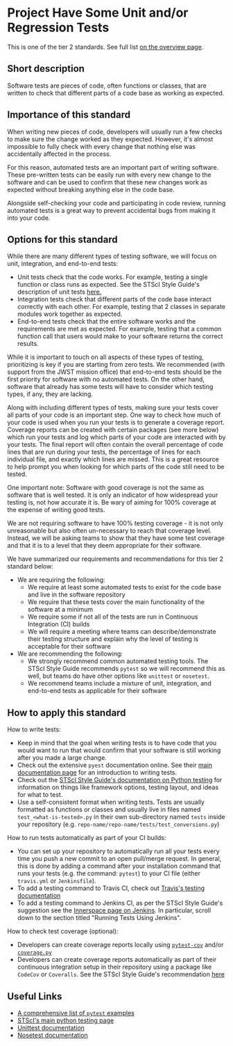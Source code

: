 # Project Have Some Unit and/or Regression Tests

This is one of the tier 2 standards. See full list [on the overview page](README.md).

## Short description

Software tests are pieces of code, often functions or classes, that are written to check that different parts of a code base as working as expected.

## Importance of this standard

When writing new pieces of code, developers will usually run a few checks to make sure the change worked as they expected. However, it's almost impossible to fully check with every change that nothing else was accidentally affected in the process.

For this reason, automated tests are an important part of writing software. These pre-written tests can be easily run with every new change to the software and can be used to confirm that these new changes work as expected without breaking anything else in the code base.

Alongside self-checking your code and participating in code review, running automated tests is a great way to prevent accidental bugs from making it into your code.

## Options for this standard

While there are many different types of testing software, we will focus on unit, integration, and end-to-end tests:
- Unit tests check that the code works. For example, testing a single function or class runs as expected. See the STScI Style Guide's description of unit tests [here.](https://github.com/spacetelescope/style-guides/blob/master/guides/python-testing.md/#types-of-tests)
- Integration tests check that different parts of the code base interact correctly with each other. For example, testing that 2 classes in separate modules work together as expected.
- End-to-end tests check that the entire software works and the requirements are met as expected. For example, testing that a common function call that users would make to your software returns the correct results.

While it is important to touch on all aspects of these types of testing, prioritizing is key if you are starting from zero tests. We recommended (with support from the JWST mission office) that end-to-end tests should be the first priority for software with no automated tests. On the other hand, software that already has some tests will have to consider which testing types, if any, they are lacking.

Along with including different types of tests, making sure your tests cover all parts of your code is an important step. One way to check how much of your code is used when you run your tests is to generate a coverage report. Coverage reports can be created with certain packages (see more below) which run your tests and log which parts of your code are interacted with by your tests. The final report will often contain the overall percentage of code lines that are run during your tests, the percentage of lines for each individual file, and exactly which lines are missed. This is a great resource to help prompt you when looking for which parts of the code still need to be tested.

One important note: Software with good coverage is not the same as software that is well tested. It is only an indicator of how widespread your testing is, not how accurate it is. Be wary of aiming for 100% coverage at the expense of writing good tests.

We are not requiring software to have 100% testing coverage - it is not only unreasonable but also often un-necessary to reach that coverage level. Instead, we will be asking teams to show that they have some test coverage and that it is to a level that they deem appropriate for their software.

We have summarized our requirements and recommendations for this tier 2 standard below:
- We are requiring the following:
  - We require at least some automated tests to exist for the code base and live in the software repository
  - We require that these tests cover the main functionality of the software at a minimum
  - We require some if not all of the tests are run in Continuous Integration (CI) builds
  - We will require a meeting where teams can describe/demonstrate their testing structure and explain why the level of testing is acceptable for their software
- We are recommending the following:
  - We strongly recommend common automated testing tools. The STScI Style Guide recommends `pytest` so we will recommend this as well, but teams do have other options like `unittest` or `nosetest`.
  - We recommend teams include a mixture of unit, integration, and end-to-end tests as applicable for their software

## How to apply this standard

How to write tests:
- Keep in mind that the goal when writing tests is to have code that you would want to run that would confirm that your software is still working after you made a large change.
- Check out the extensive `pyest` documentation online. See their [main documentation page](https://docs.pytest.org/en/stable/index.html) for an introduction to writing tests.
- Check out the [STScI Style Guide's documentation on Python testing](https://github.com/spacetelescope/style-guides/blob/master/guides/python-testing.md/#testing-python-packages) for information on things like framework options, testing layout, and ideas for what to test.
- Use a self-consistent format when writing tests. Tests are usually formatted as functions or classes and usually live in files named `test_<what-is-tested>.py` in their own sub-directory named `tests` inside your repository (e.g. `repo-name/repo-name/tests/test_conversions.py`)

How to run tests automatically as part of your CI builds:
- You can set up your repository to automatically run all your tests every time you push a new commit to an open pull/merge request. In general, this is done by adding a command after your installation command that runs your tests (e.g. the command: `pytest`) to your CI file (either `travis.yml` or `Jenkinsfile`).
- To add a testing command to Travis CI, check out [Travis's testing documentation](https://blog.travis-ci.com/2019-08-07-extensive-python-testing-on-travis-ci)
- To add a testing command to Jenkins CI, as per the STScI Style Guide's suggestion see the [Innerspace page on Jenkins](https://innerspace.stsci.edu/pages/viewpage.action?spaceKey=SSR&title=Users+Guide%3A+Running+Regression+Tests). In particular, scroll down to the section titled "Running Tests Using Jenkins".

How to check test coverage (optional):
- Developers can create coverage reports locally using [`pytest-cov`](https://pytest-cov.readthedocs.io/en/latest/readme.html) and/or [`coverage.py`](https://coverage.readthedocs.io/en/latest/)
- Developers can create coverage reports automatically as part of their continuous integration setup in their repository using a package like `CodeCov` or `Coveralls`. See the STScI Style Guide's recommendation [here](https://github.com/spacetelescope/style-guides/blob/master/guides/python-testing.md/#automated-test-code-coverage)

## Useful Links

- [A comprehensive list of `pytest` examples](https://docs.pytest.org/en/stable/example/index.html)
- [STScI's main python testing page](https://github.com/spacetelescope/style-guides/blob/master/guides/python-testing.md)
- [Unittest documentation](https://docs.python.org/3/library/unittest.html)
- [Nosetest documentation](https://nose.readthedocs.io/en/latest/)
